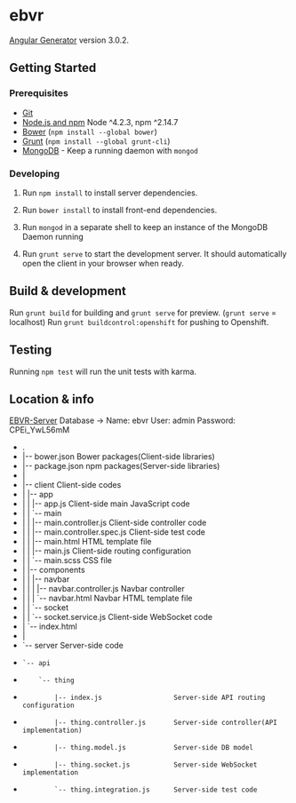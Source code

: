 # ebvr

[Angular Generator](https://github.com/DaftMonk/generator-angular-fullstack) version 3.0.2.

## Getting Started

### Prerequisites

- [Git](https://git-scm.com/)
- [Node.js and npm](nodejs.org) Node ^4.2.3, npm ^2.14.7
- [Bower](bower.io) (`npm install --global bower`)
- [Grunt](http://gruntjs.com/) (`npm install --global grunt-cli`)
- [MongoDB](https://www.mongodb.org/) - Keep a running daemon with `mongod`

### Developing

1. Run `npm install` to install server dependencies.

2. Run `bower install` to install front-end dependencies.

3. Run `mongod` in a separate shell to keep an instance of the MongoDB Daemon running

4. Run `grunt serve` to start the development server. It should automatically open the client in your browser when ready.

## Build & development

Run `grunt build` for building and `grunt serve` for preview. (`grunt serve` = localhost)
Run `grunt buildcontrol:openshift` for pushing to Openshift.

## Testing

Running `npm test` will run the unit tests with karma.

## Location & info

[EBVR-Server](http://ebvr-ebvr.rhcloud.com/)
Database -> Name: ebvr User: admin Password: CPEi_YwL56mM

- .
- |-- bower.json                            Bower packages(Client-side libraries)
- |-- package.json                          npm packages(Server-side libraries)
- |
- |-- client                                Client-side codes
- |   |-- app
- |   |   |-- app.js                        Client-side main JavaScript code
- |   |   `-- main
- |   |       |-- main.controller.js        Client-side controller code
- |   |       |-- main.controller.spec.js   Client-side test code
- |   |       |-- main.html                 HTML template file
- |   |       |-- main.js                   Client-side routing configuration
- |   |       `-- main.scss                 CSS file
- |   |-- components
- |   |   |-- navbar
- |   |   |   |-- navbar.controller.js      Navbar controller
- |   |   |   `-- navbar.html               Navbar HTML template file
- |   |   `-- socket
- |   |       `-- socket.service.js         Client-side WebSocket code
- |   `-- index.html
- |
- `-- server                                Server-side code
-     `-- api
-         `-- thing
-             |-- index.js                  Server-side API routing configuration
-             |-- thing.controller.js       Server-side controller(API implementation)
-             |-- thing.model.js            Server-side DB model
-             |-- thing.socket.js           Server-side WebSocket implementation
-             `-- thing.integration.js      Server-side test code


